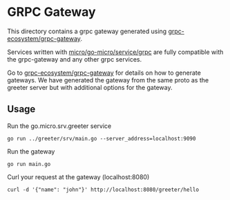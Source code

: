 # GRPC Gateway

This directory contains a grpc gateway generated using [grpc-ecosystem/grpc-gateway](https://github.com/grpc-ecosystem/grpc-gateway).

Services written with [micro/go-micro/service/grpc](https://github.com/yadisnel/go-ms/v2service/grpc) are fully compatible with the grpc-gateway and any other 
grpc services.

Go to [grpc-ecosystem/grpc-gateway](https://github.com/grpc-ecosystem/grpc-gateway) for details on how to generate gateways. We 
have generated the gateway from the same proto as the greeter server but with additional options for the gateway.

## Usage

Run the go.micro.srv.greeter service

```
go run ../greeter/srv/main.go --server_address=localhost:9090
```

Run the gateway

```
go run main.go
```

Curl your request at the gateway (localhost:8080)

```
curl -d '{"name": "john"}' http://localhost:8080/greeter/hello
```
